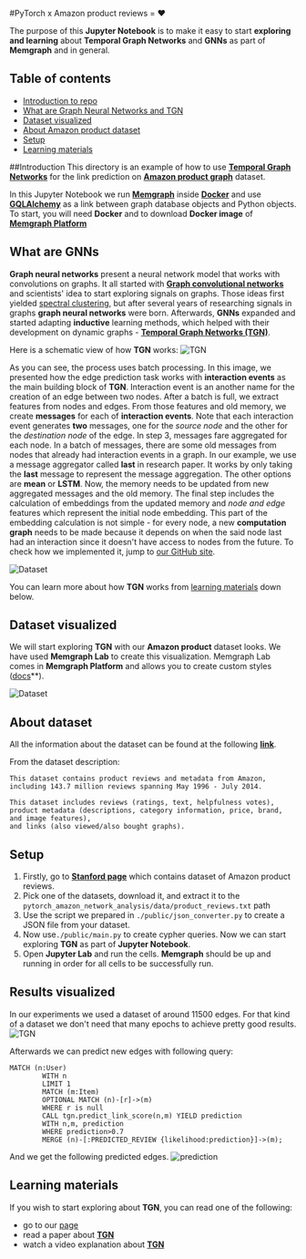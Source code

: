 #PyTorch x Amazon product reviews = :heart:

The purpose of this **Jupyter Notebook** is to make it easy to start **exploring and learning**
about **Temporal Graph Networks** and **GNNs** as part of **Memgraph** and in general.


## Table of contents
 * [Introduction to repo](#introduction)
 * [What are Graph Neural Networks and TGN](#what-are-gnns)
 * [Dataset visualized](#dataset-visualized)
 * [About Amazon product dataset](#about-dataset)
 * [Setup](#setup)
 * [Learning materials](#learning-materials)

##Introduction
This directory is an example of how to use **[Temporal Graph Networks](https://memgraph.com/docs/mage/query-modules/python/tgn)** for the
link prediction on **[Amazon product graph](http://snap.stanford.edu/data/amazon/productGraph/)** dataset.

In this Jupyter Notebook  we run **[Memgraph](https://memgraph.com/docs/memgraph/)** inside 
**[Docker](https://www.docker.com/)** and use **[GQLAlchemy](https://memgraph.com/docs/gqlalchemy/)** as a link between 
graph database objects and Python objects. To start, you will need **Docker** and to download 
**Docker image** of **[Memgraph Platform](https://memgraph.com/download)**


## What are GNNs
**Graph neural networks** present a neural network model that works with convolutions on graphs. It all started
with **[Graph convolutional networks](https://arxiv.org/abs/1609.02907)** and scientists' idea to start exploring signals on graphs.
Those ideas first yielded [spectral clustering](https://arxiv.org/pdf/0711.0189.pdf), 
but after several years of researching signals in graphs **graph neural networks** were born.
Afterwards, **GNNs** expanded and started adapting **inductive** learning methods, which helped with their development on dynamic graphs - 
**[Temporal Graph Networks (TGN)](https://towardsdatascience.com/temporal-graph-networks-ab8f327f2efe)**.

Here is a schematic view of how **TGN** works:
![TGN](images/tgn.png)

As you can see, the process uses batch processing. In this image, we presented how the edge prediction task works
with **interaction events** as the main building block of **TGN**. Interaction event is an another name for the creation of an edge
between two nodes. After a batch is full, we extract features from nodes and edges. From those features and old memory, we 
create **messages** for each of **interaction events**. Note that each interaction event generates **two** messages, one
for the *source node* and the other for the *destination node* of the edge. In step 3, messages fare aggregated for each node. In a batch 
of messages, there are some old messages from nodes that already had interaction events in a graph. In our example, we use
a message aggregator called **last** in research paper. It works by only taking the **last** message to represent the  message aggregation.
The other options are **mean** or **LSTM**. Now, the memory needs to be updated from new aggregated messages and the old memory.
The final step includes the calculation of embeddings from the updated memory and *node and edge* features which represent the initial node embedding. This part of the embedding calculation is not simple - for every node, a new 
**computation graph** needs to be made because it depends on when the said node last had an interaction since it doesn't have access to nodes from the future. To check how we implemented it, jump to [our GitHub site](https://github.com/memgraph/mage).

![Dataset](images/temporal-computation-graph.png)

You can learn more about how **TGN** works from [learning materials](#learning-materials) down below.

## Dataset visualized
We will start exploring **TGN** with our **Amazon product** dataset looks. We have used **Memgraph Lab** to create
this visualization. Memgraph Lab comes in **Memgraph Platform** and allows you to create custom styles ([docs](https://memgraph.com/docs/memgraph-lab/)**).

![Dataset](images/amazon-user-item-dataset.png)


## About dataset
All the information about the dataset can be found at the following **[link](http://snap.stanford.edu/data/amazon/productGraph/)**.

From the dataset description: 
```plaintext
This dataset contains product reviews and metadata from Amazon, 
including 143.7 million reviews spanning May 1996 - July 2014.

This dataset includes reviews (ratings, text, helpfulness votes), 
product metadata (descriptions, category information, price, brand, and image features), 
and links (also viewed/also bought graphs).
```

## Setup
1. Firstly, go to **[Stanford page](http://snap.stanford.edu/data/amazon/)** which contains dataset of Amazon product reviews.
2. Pick one of the datasets, download it, and extract it to the `pytorch_amazon_network_analysis/data/product_reviews.txt` path
3. Use the script we prepared in `./public/json_converter.py` to create a JSON file from your dataset. 
4. Now use`./public/main.py` to create cypher queries. Now we can start exploring **TGN** as part of **Jupyter Notebook**.
5. Open **Jupyter Lab** and run the cells. **Memgraph** should be up and running in order for all cells to be successfully run.

## Results visualized
In our experiments we used a dataset of around 11500 edges. For that kind of a dataset we don't need that many epochs to achieve pretty good results.
![TGN](images/amazon-user-item-train-eval.png)

Afterwards we can predict new edges with following query:
```
MATCH (n:User)
        WITH n
        LIMIT 1
        MATCH (m:Item)
        OPTIONAL MATCH (n)-[r]->(m)
        WHERE r is null
        CALL tgn.predict_link_score(n,m) YIELD prediction
        WITH n,m, prediction
        WHERE prediction>0.7
        MERGE (n)-[:PREDICTED_REVIEW {likelihood:prediction}]->(m);
```

And we get the following predicted edges.
![prediction](images/tgn-prediction.png)

## Learning materials
If you wish to start exploring about **TGN**, you can read one of the following:
* go to our [page](https://memgraph.com/docs/mage/query-modules/python/tgn) 
* read a paper about **[TGN](https://arxiv.org/pdf/2006.10637.pdf)**
* watch a video explanation about **[TGN](https://www.youtube.com/watch?v=0tw66aTfWaI&t=1s)**
